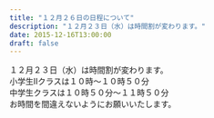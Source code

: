 ```yaml
---
title: "１２月２６日の日程について"
description: "１２月２３日（水）は時間割が変わります。"
date: 2015-12-16T13:00:00
draft: false
---
```


１２月２３日（水）は時間割が変わります。  
小学生Ⅱクラスは１０時〜１０時５０分  
中学生クラスは１０時５０分〜１１時５０分  
お時間を間違えないようにお願いいたします。  